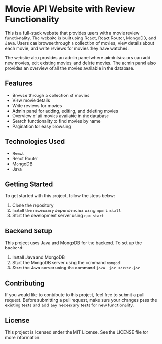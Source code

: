 # Movie API Website with Review Functionality

This is a full-stack website that provides users with a movie review functionality. The website is built using React, React Router, MongoDB, and Java. Users can browse through a collection of movies, view details about each movie, and write reviews for movies they have watched. 

The website also provides an admin panel where administrators can add new movies, edit existing movies, and delete movies. The admin panel also provides an overview of all the movies available in the database.

## Features

- Browse through a collection of movies
- View movie details
- Write reviews for movies
- Admin panel for adding, editing, and deleting movies
- Overview of all movies available in the database
- Search functionality to find movies by name
- Pagination for easy browsing

## Technologies Used

- React
- React Router
- MongoDB
- Java

## Getting Started

To get started with this project, follow the steps below:

1. Clone the repository
2. Install the necessary dependencies using `npm install`
3. Start the development server using `npm start`

## Backend Setup

This project uses Java and MongoDB for the backend. To set up the backend:

1. Install Java and MongoDB
2. Start the MongoDB server using the command `mongod`
3. Start the Java server using the command `java -jar server.jar`

## Contributing

If you would like to contribute to this project, feel free to submit a pull request. Before submitting a pull request, make sure your changes pass the existing tests and add any necessary tests for new functionality.

## License

This project is licensed under the MIT License. See the LICENSE file for more information.
